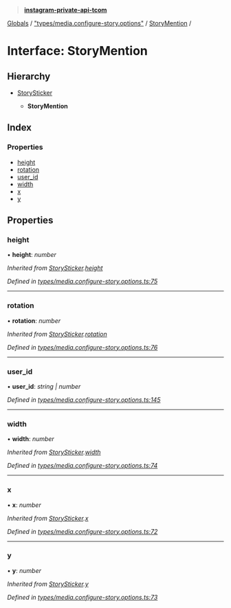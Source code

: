 > **[instagram-private-api-tcom](../README.md)**

[Globals](../README.md) / ["types/media.configure-story.options"](../modules/_types_media_configure_story_options_.md) / [StoryMention](_types_media_configure_story_options_.storymention.md) /

# Interface: StoryMention

## Hierarchy

* [StorySticker](_types_media_configure_story_options_.storysticker.md)

  * **StoryMention**

## Index

### Properties

* [height](_types_media_configure_story_options_.storymention.md#height)
* [rotation](_types_media_configure_story_options_.storymention.md#rotation)
* [user_id](_types_media_configure_story_options_.storymention.md#user_id)
* [width](_types_media_configure_story_options_.storymention.md#width)
* [x](_types_media_configure_story_options_.storymention.md#x)
* [y](_types_media_configure_story_options_.storymention.md#y)

## Properties

###  height

• **height**: *number*

*Inherited from [StorySticker](_types_media_configure_story_options_.storysticker.md).[height](_types_media_configure_story_options_.storysticker.md#height)*

*Defined in [types/media.configure-story.options.ts:75](https://github.com/cuonglnhust/instagram-private-api-tcom/blob/3e16058/src/types/media.configure-story.options.ts#L75)*

___

###  rotation

• **rotation**: *number*

*Inherited from [StorySticker](_types_media_configure_story_options_.storysticker.md).[rotation](_types_media_configure_story_options_.storysticker.md#rotation)*

*Defined in [types/media.configure-story.options.ts:76](https://github.com/cuonglnhust/instagram-private-api-tcom/blob/3e16058/src/types/media.configure-story.options.ts#L76)*

___

###  user_id

• **user_id**: *string | number*

*Defined in [types/media.configure-story.options.ts:145](https://github.com/cuonglnhust/instagram-private-api-tcom/blob/3e16058/src/types/media.configure-story.options.ts#L145)*

___

###  width

• **width**: *number*

*Inherited from [StorySticker](_types_media_configure_story_options_.storysticker.md).[width](_types_media_configure_story_options_.storysticker.md#width)*

*Defined in [types/media.configure-story.options.ts:74](https://github.com/cuonglnhust/instagram-private-api-tcom/blob/3e16058/src/types/media.configure-story.options.ts#L74)*

___

###  x

• **x**: *number*

*Inherited from [StorySticker](_types_media_configure_story_options_.storysticker.md).[x](_types_media_configure_story_options_.storysticker.md#x)*

*Defined in [types/media.configure-story.options.ts:72](https://github.com/cuonglnhust/instagram-private-api-tcom/blob/3e16058/src/types/media.configure-story.options.ts#L72)*

___

###  y

• **y**: *number*

*Inherited from [StorySticker](_types_media_configure_story_options_.storysticker.md).[y](_types_media_configure_story_options_.storysticker.md#y)*

*Defined in [types/media.configure-story.options.ts:73](https://github.com/cuonglnhust/instagram-private-api-tcom/blob/3e16058/src/types/media.configure-story.options.ts#L73)*